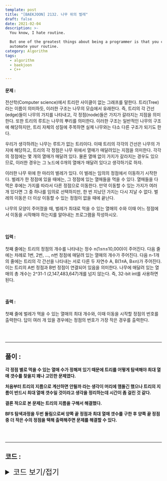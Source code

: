 ```yaml
---
template: post
title: "[BAEKJOON] 2132. 나무 위의 벌레"
draft: false
date: 2021-02-04
description: >-
  You know, I hate routine.

  But one of the greatest things about being a programmer is that you can
  automate your routine.
category: Algorithm
tags:
  - algorithm
  - baekjoon
  - C++

---
```




#### 문제 : 

전산학(Computer science)에서 트리란 사이클이 없는 그래프를 말한다. 트리(Tree)라는 이름이 의미하듯, 이러한 구조는 나무의 모습에서 유래한다. 즉, 트리의 각 간선(edge)들이 나무의 가지를 나타내고, 각 정점(node)들은 가지가 갈라지는 지점을 의미한다. 또한 트리의 루트는 나무의 뿌리를 의미한다. 이러한 구조는 일반적인 나무의 구조에 해당하지만, 트리 자체의 성질에 주목하면 실제 나무와는 다소 다른 구조가 되기도 한다.

우리가 생각하려는 나무는 루트가 없는 트리이다. 이때 트리의 각각의 간선은 나무의 가지에 해당하고, 트리의 각 정점은 나무 위에서 열매가 매달려있는 지점을 의미한다. 각각의 정점에는 몇 개의 열매가 매달려 있다. 물론 열매 없이 가지가 갈라지는 경우도 있으므로, 이러한 경우는 그 노드에 0개의 열매가 매달려 있다고 생각하기로 하자.

이러한 나무 위에 한 마리의 벌레가 있다. 이 벌레는 임의의 정점에서 이동하기 시작한다. 벌레가 한 정점에 있을 때에는, 그 정점에 있는 열매들을 먹을 수 있다. 열매들을 다 먹은 후에는 가지를 따라서 다른 정점으로 이동한다. 만약 이동할 수 있는 가지가 여러 개 있다면 그 중 하나를 임의로 선택하지만, 한 번 지났던 가지는 다시 지날 수 없다. 벌레의 이동은 더 이상 이동할 수 있는 정점이 없을 때에 끝난다.

나무의 모양이 주어졌을 때, 벌레가 최대로 먹을 수 있는 열매의 수와 이때 어느 정점에서 이동을 시작해야 하는지를 알아내는 프로그램을 작성하시오.

<br/>

#### 입력 :

첫째 줄에는 트리의 정점의 개수를 나타내는 정수 n(1≤n≤10,000)이 주어진다. 다음 줄에는 차례로 1번, 2번, …, n번 정점에 매달려 있는 열매의 개수가 주어진다. 다음 n-1개의 줄에는 트리의 각 간선을 나타내는 서로 다른 두 자연수 A, B(1≤A, B≤n)가 주어진다. 이는 트리의 A번 정점과 B번 정점이 연결되어 있음을 의미한다. 나무에 매달려 있는 열매의 총 개수는 2^31-1 (2,147,483,647)개를 넘지 않는다. 즉, 32-bit int를 사용하면 된다.

<br/>

#### 출력 : 

첫째 줄에 벌레가 먹을 수 있는 열매의 최대 개수와, 이때 이동을 시작할 정점의 번호를 출력한다. 답이 여러 개 있을 경우에는 정점의 번호가 가장 작은 경우를 출력한다.

<br/>

<br/>

___

## 풀이 :

**각 정점 별로 먹을 수 있는 열매 수가 정해져 있기 때문에 트리를 어떻게 탐색해야 최대 열매 갯수를 찾을지 꽤나 고민한 문제였다.**

**처음부터 트리의 지름으로 계산하면 안될까 라는 생각이 머리에 맴돌긴 했으나 트리의 지름이 반드시 최대 열매 갯수일 것이라고 생각을 정리하는데 시간이 좀 걸린 것 같다.**

**결론 적으로 본 문제는 트리의 지름을 구해서 해결했다.**

**BFS 탐색과정을 두번 돌림으로써 양쪽 끝 정점과 최대 열매 갯수를 구한 후 양쪽 끝 정점중 더 작은 수의 정점을 택해 출력해주면 문제를 해결할 수 있다.**

<br/>

<br/>

---

## 코드 :

<details>
<summary style="cursor:pointer; font-size:1.5rem">
	코드 보기/접기
</summary>

```c++
#include <iostream>
#include <vector>
#include <queue>
#include <utility>
#include <algorithm>

#define pii pair<int, int>
#define MAX 10001

using namespace std;
vector<vector<int>> adj;
int fruits[MAX], n, total = -1;

int bfs(int idx) {
    int dest = n + 1;
    bool *visit = new bool[n + 1]{false};
    queue<pii > q;
    q.push(pii(idx, fruits[idx]));
    visit[idx] = true;

    while (!q.empty()) {
        int curidx = q.front().first, cursum = q.front().second;
        q.pop();
        if (total < cursum) {
            total = cursum;
            dest = curidx;
        } else if (total == cursum) dest = min(dest, curidx);

        int size = adj[curidx].size();
        for (int k = 0; k < size; k++) {
            int cmpidx = adj[curidx][k], cmpsum = cursum + fruits[cmpidx];
            if (visit[cmpidx]) continue;
            q.push(pii(cmpidx, cmpsum));
            visit[cmpidx] = true;
        }
    }
    return dest;
}

int main() {
    int i, fir, sec;
    cin >> n;
    for (i = 1; i <= n; i++)
        cin >> fruits[i];
    adj.resize(n + 1);
    for (i = 1; i < n; i++) {
        cin >> fir >> sec;
        adj[fir].push_back(sec);
        adj[sec].push_back(fir);
    }
    int start = bfs(1);
    int fin = bfs(start);
    cout << total << ' ' << min(start, fin) << '\n';
    return 0;
}
```

</details>
<br/>

<br/>

